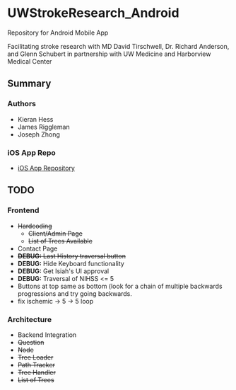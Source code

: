 # UWStrokeResearch_Android

Repository for Android Mobile App

Facilitating stroke research with MD David Tirschwell, Dr. Richard Anderson, and Glenn Schubert
in partnership with UW Medicine and Harborview Medical Center

## Summary

### Authors

- Kieran Hess
- James Riggleman
- Joseph Zhong

### iOS App Repo
- [iOS App Repository](https://github.com/Dilraj-Singh-Devgun/UWStrokeResearch_iOS)

## TODO
### Frontend

- ~~Hardcoding~~
  - ~~Client/Admin Page~~
  - ~~List of Trees Available~~
- Contact Page
- ~~**DEBUG:** Last History traversal button~~
- **DEBUG:** Hide Keyboard functionality
- **DEBUG:** Get Isiah's UI approval
- **DEBUG:** Traversal of NIHSS <= 5
- Buttons at top same as bottom (look for a chain of multiple backwards progressions and
    try going backwards.
- fix ischemic -> 5 -> 5 loop
### Architecture

- Backend Integration
- ~~Question~~
- ~~Node~~
- ~~Tree Loader~~
- ~~Path Tracker~~
- ~~Tree Handler~~
- ~~List of Trees~~

